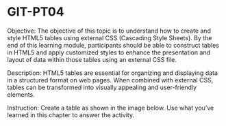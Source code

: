 # GIT-PT04

Objective: The objective of this topic is to understand how to create and style HTML5 tables using external CSS (Cascading Style Sheets). By the end of this learning module, participants should be able to construct tables in HTML5 and apply customized styles to enhance the presentation and layout of data within those tables using an external CSS file.

Description: HTML5 tables are essential for organizing and displaying data in a structured format on web pages. When combined with external CSS, tables can be transformed into visually appealing and user-friendly elements.

Instruction: Create a table as shown in the image below. Use what you’ve learned in this chapter to answer the activity.
